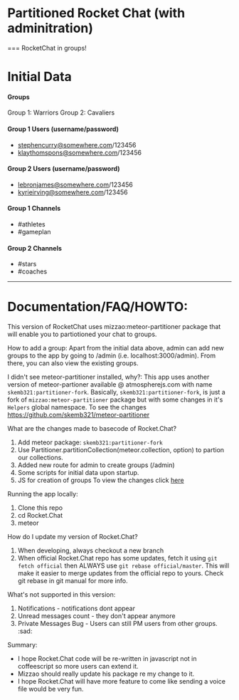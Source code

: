 # Partitioned Rocket Chat (with adminitration)
===
RocketChat in groups!

# Initial Data
#### Groups
Group 1: Warriors
Group 2: Cavaliers

#### Group 1 Users (username/password)
* stephencurry@somewhere.com/123456
* klaythomspons@somewhere.com/123456

#### Group 2 Users (username/password)
* lebronjames@somewhere.com/123456
* kyrieirving@somewhere.com/123456

#### Group 1 Channels
* #athletes
* #gameplan

#### Group 2 Channels
* #stars
* #coaches

___
# Documentation/FAQ/HOWTO:

This version of RocketChat uses mizzao:meteor-partitioner package that will enable you to partiotioned your chat to groups.

How to add a group:
   Apart from the initial data above, admin can add new groups to the app by going to /admin (i.e. localhost:3000/admin). From there, you can also view the existing groups.
   
I didn't see meteor-partitioner installed, why?:
  This app uses another version of meteor-partioner available @ atmospherejs.com with name `skemb321:partitioner-fork`. Basically, `skemb321:partitioner-fork`, is just a fork of `mizzao:meteor-partitioner` package but with some changes in it's `Helpers` global namespace. To see the changes https://github.com/skemb321/meteor-partitioner
  

What are the changes made to basecode of Rocket.Chat?
   1. Add meteor package: `skemb321:partitioner-fork`
   2. Use Partitioner.partitionCollection(meteor.collection, option) to partion our collections.
   3. Added new route for admin to create groups (/admin)
   4. Some scripts for initial data upon startup.
   5. JS for creation of groups
   To view the changes click [here](https://github.com/skemb321/Rocket.Chat/pull/3/files)
  
Running the app locally:
   1. Clone this repo
   2. cd Rocket.Chat
   3. meteor

How do I update my version of Rocket.Chat?
   1. When developing, always checkout a new branch
   2. When official Rocket.Chat repo has some updates, fetch it using `git fetch official` then ALWAYS use `git rebase official/master`. This will make it easier to merge updates from the official repo to yours. Check git rebase in git manual for more info.

What's not supported in this version:
   1. Notifications - notifications dont appear
   2. Unread messages count - they don't appear anymore
   3. Private Messages Bug - Users can still PM users from other groups. :sad:

Summary:
   * I hope Rocket.Chat code will be re-written in javascript not in coffeescript so more users can extend it.
   * Mizzao should really update his package re my change to it.
   * I hope Rocket.Chat will have more feature to come like sending a voice file would be very fun.


